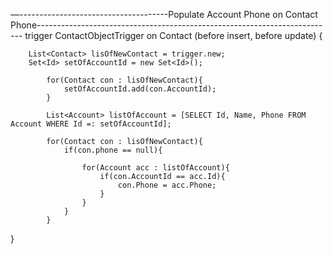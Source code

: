 —-------------------------------------Populate Account Phone on Contact Phone--------------------------------------------------------------------------
trigger ContactObjectTrigger on Contact (before insert, before update) {
		
	    List<Contact> lisOfNewContact = trigger.new;
    	Set<Id> setOfAccountId = new Set<Id>();
    
            for(Contact con : lisOfNewContact){
                setOfAccountId.add(con.AccountId);
            }
    		
    		List<Account> listOfAccount = [SELECT Id, Name, Phone FROM Account WHERE Id =: setOfAccountId];
    	
            for(Contact con : lisOfNewContact){
                if(con.phone == null){
                    
                    for(Account acc : listOfAccount){
                        if(con.AccountId == acc.Id){
                            con.Phone = acc.Phone;
                        }
                    }         
                }
            }    
}
